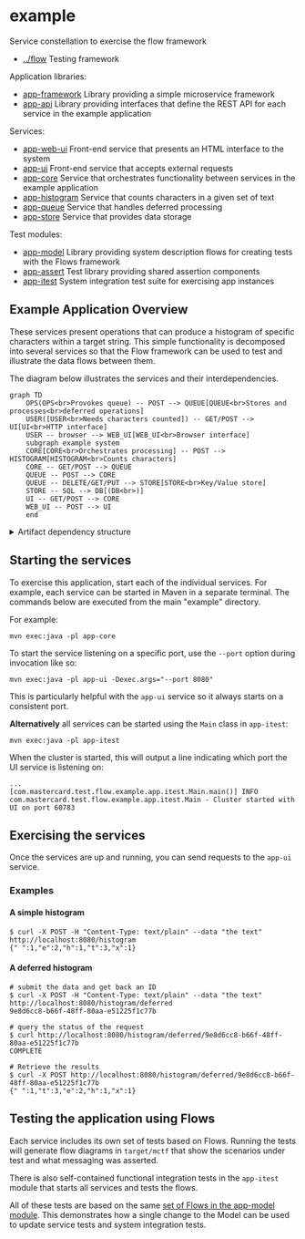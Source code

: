 
<!-- title start -->

# example

Service constellation to exercise the flow framework



 * [../flow](https://github.com/Mastercard/flow) Testing framework

 Application libraries:
 
 * [app-framework](app-framework) Library providing a simple microservice framework
 * [app-api](app-api) Library providing interfaces that define the REST API for each service in the example application

Services:

 * [app-web-ui](app-web-ui) Front-end service that presents an HTML interface to the system
 * [app-ui](app-ui) Front-end service that accepts external requests
 * [app-core](app-core) Service that orchestrates functionality between services in the example application
 * [app-histogram](app-histogram) Service that counts characters in a given set of text
 * [app-queue](app-queue) Service that handles deferred processing
 * [app-store](app-store) Service that provides data storage

Test modules:

 * [app-model](app-model) Library providing system description flows for creating tests with the Flows framework
 * [app-assert](app-assert) Test library providing shared assertion components
 * [app-itest](app-itest) System integration test suite for exercising app instances

<!-- title end -->

## Example Application Overview

These services present operations that can produce a histogram of specific
characters within a target string. This simple functionality is decomposed
into several services so that the Flow framework can be used to test and illustrate
the data flows between them.

The diagram below illustrates the services and their interdependencies.

<!-- system_diagram_start -->

```mermaid
graph TD
    OPS(OPS<br>Provokes queue) -- POST --> QUEUE[QUEUE<br>Stores and processes<br>deferred operations]
    USER([USER<br>Needs characters counted]) -- GET/POST --> UI[UI<br>HTTP interface]
    USER -- browser --> WEB_UI[WEB_UI<br>Browser interface]
    subgraph example system
    CORE[CORE<br>Orchestrates processing] -- POST --> HISTOGRAM[HISTOGRAM<br>Counts characters]
    CORE -- GET/POST --> QUEUE
    QUEUE -- POST --> CORE
    QUEUE -- DELETE/GET/PUT --> STORE[STORE<br>Key/Value store]
    STORE -- SQL --> DB[(DB<br>)]
    UI -- GET/POST --> CORE
    WEB_UI -- POST --> UI
    end
```

<!-- system_diagram_end -->

<details>
<summary>Artifact dependency structure</summary>
    Solid lines are <code>compile</code>-scope dependencies, dotted are <code>test</code>-scope.

<!-- start_module_diagram:example -->

```mermaid
graph LR
  subgraph core
    builder[<a href='/Mastercard/flow/tree/main/builder'>builder</a>]
    model[<a href='/Mastercard/flow/tree/main/model'>model</a>]
  end
  subgraph message
    message-http[<a href='/Mastercard/flow/tree/main/message/message-http'>message-http</a>]
    message-json[<a href='/Mastercard/flow/tree/main/message/message-json'>message-json</a>]
    message-sql[<a href='/Mastercard/flow/tree/main/message/message-sql'>message-sql</a>]
    message-text[<a href='/Mastercard/flow/tree/main/message/message-text'>message-text</a>]
    message-web[<a href='/Mastercard/flow/tree/main/message/message-web'>message-web</a>]
  end
  subgraph validation
    validation-junit5[<a href='/Mastercard/flow/tree/main/validation/validation-junit5'>validation-junit5</a>]
    coppice[<a href='/Mastercard/flow/tree/main/validation/coppice'>coppice</a>]
  end
  subgraph assert
    assert-junit5[<a href='/Mastercard/flow/tree/main/assert/assert-junit5'>assert-junit5</a>]
    duct[<a href='/Mastercard/flow/tree/main/report/duct'>duct</a>]
  end
  subgraph example
    app-api[<a href='/Mastercard/flow/tree/main/example/app-api'>app-api</a>]
    app-assert[<a href='/Mastercard/flow/tree/main/example/app-assert'>app-assert</a>]
    app-core[<a href='/Mastercard/flow/tree/main/example/app-core'>app-core</a>]
    app-framework[<a href='/Mastercard/flow/tree/main/example/app-framework'>app-framework</a>]
    app-histogram[<a href='/Mastercard/flow/tree/main/example/app-histogram'>app-histogram</a>]
    app-itest[<a href='/Mastercard/flow/tree/main/example/app-itest'>app-itest</a>]
    app-model[<a href='/Mastercard/flow/tree/main/example/app-model'>app-model</a>]
    app-queue[<a href='/Mastercard/flow/tree/main/example/app-queue'>app-queue</a>]
    app-store[<a href='/Mastercard/flow/tree/main/example/app-store'>app-store</a>]
    app-ui[<a href='/Mastercard/flow/tree/main/example/app-ui'>app-ui</a>]
    app-web-ui[<a href='/Mastercard/flow/tree/main/example/app-web-ui'>app-web-ui</a>]
  end
  app-api --> app-web-ui
  app-api --> app-ui
  app-api --> app-core
  app-api --> app-histogram
  app-api --> app-queue
  app-api --> app-store
  app-api --> app-model
  app-assert -.-> app-web-ui
  app-assert -.-> app-ui
  app-assert -.-> app-core
  app-assert -.-> app-histogram
  app-assert -.-> app-queue
  app-assert -.-> app-store
  app-assert -.-> app-itest
  app-core --> app-itest
  app-framework --> app-api
  app-histogram --> app-itest
  app-model --> app-assert
  app-queue --> app-itest
  app-store --> app-itest
  app-ui --> app-itest
  app-web-ui --> app-itest
  assert-junit5 --> app-assert
  builder --> app-model
  coppice -.-> app-model
  duct --> app-assert
  message-http --> app-model
  message-json --> app-model
  message-sql --> app-model
  message-text --> app-model
  message-web --> app-model
  model --> app-model
  validation-junit5 -.-> app-model

  %% keeps subgraphs positioned correctly
  core ~~~ message
  message ~~~ validation
  validation ~~~ assert
```

<!-- end_module_diagram -->
</details>

## Starting the services

To exercise this application, start each of the individual services.
For example, each service can be started in Maven in a separate terminal.
The commands below are executed from the main "example" directory.

For example:

```shell
mvn exec:java -pl app-core
```

To start the service listening on a specific port, use
the `--port` option during invocation like so:

```shell
mvn exec:java -pl app-ui -Dexec.args="--port 8080"
```

This is particularly helpful with the `app-ui` service so it always
starts on a consistent port.

**Alternatively** all services can be started using the `Main` class
in `app-itest`:

```shell
mvn exec:java -pl app-itest
```

When the cluster is started, this will output a line indicating which
port the UI service is listening on:

```
...
[com.mastercard.test.flow.example.app.itest.Main.main()] INFO com.mastercard.test.flow.example.app.itest.Main - Cluster started with UI on port 60783
```


## Exercising the services

Once the services are up and running, you can send requests to the `app-ui` service.

### Examples

#### A simple histogram

```shell
$ curl -X POST -H "Content-Type: text/plain" --data "the text" http://localhost:8080/histogram
{" ":1,"e":2,"h":1,"t":3,"x":1}
```

#### A deferred histogram

```shell
# submit the data and get back an ID
$ curl -X POST -H "Content-Type: text/plain" --data "the text" http://localhost:8080/histogram/deferred
9e8d6cc8-b66f-48ff-80aa-e51225f1c77b

# query the status of the request
$ curl http://localhost:8080/histogram/deferred/9e8d6cc8-b66f-48ff-80aa-e51225f1c77b
COMPLETE

# Retrieve the results
$ curl -X POST http://localhost:8080/histogram/deferred/9e8d6cc8-b66f-48ff-80aa-e51225f1c77b
{" ":1,"t":3,"e":2,"h":1,"x":1}
```

## Testing the application using Flows

Each service includes its own set of tests based on Flows. Running the tests
will generate flow diagrams in `target/mctf` that show the scenarios under
test and what messaging was asserted.

There is also self-contained functional integration tests in the `app-itest`
module that starts all services and tests the flows.

All of these tests are based on the same 
[set of Flows in the app-model module](app-model).
This demonstrates how a single change to the Model can be used to update service
tests and system integration tests.
